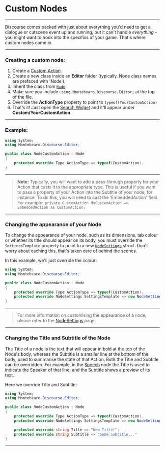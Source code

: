 # Custom Nodes
---

Discourse comes packed with just about everything you'd need to get a dialogue or cutscene event up and running, but it can't handle _everything_ - you might want to hook into the specifics of your game. That's where custom nodes come in.

---

### Creating a custom node:


1. Create a [Custom Action](discourse-action.md).
2. Create a new class inside an **Editor** folder (typically, Node class names are prefaced with 'Node').
3. Inherit the class from [`Node`](node.md).
4. Make sure you include `using Montebearo.Discourse.Editor;` at the top of the file.
5. Override the **ActionType** property to point to `typeof(YourCustomAction)`
6. That's it! Just open the [Search Widget](search-widget.md) and it'll appear under  **Custom/YourCustomAction**.

---

### Example:

```c#
using System;
using Montebearo.Discourse.Editor;

public class NodeCustomAction : Node
{
    protected override Type ActionType => typeof(CustomAction).
}
```
---

> **Note:** Typically, you will want to add a pass-through property for your Action that casts it to the appropriate type. This is useful if you want to pass a property of your Action into the Subtitle of your node, for instance. To do this, you will need to cast the 'EmbeddedAction' field.
For example: `private CustomAction MyCustomAction => EmbeddedAction as CustomAction;`

---

### Changing the appearance of your Node

To change the appearance of your node, such as its dimensions, tab colour or whether its title should appear on its body, you must override the `SettingsTemplate` property to point to a new [`NodeSettings`](node-settings.md) struct. Don't worry about caching this, that's taken care of behind the scenes.

In this example, we'll just override the colour:

```c#
using System;
using Montebearo.Discourse.Editor;

public class NodeCustomAction : Node
{
    protected override Type ActionType => typeof(CustomAction).
    protected override NodeSettings SettingsTemplate => new NodeSettings(new Colour(0.35f, 0.65f, 0.75f));
}
```
---
> For more information on customising the appearance of a node, please refer to the [NodeSettings](node-settings.md) page.

---

### Changing the Title and Subtitle of the Node

 The Title of a node is the text that will appear in bold at the top of the Node's body, whereas the Subtitle is a smaller line at the bottom of the body, used to summarise the state of that Action. Both the Title and Subtitle can be overridden. For example, in the [Speech](speech.md) node the Title is used to indicate the Speaker of that line, and the Subtitle shows a preview of its text.

 Here we override Title and Subtitle:

 ```c#
 using System;
 using Montebearo.Discourse.Editor;

 public class NodeCustomAction : Node
 {
     protected override Type ActionType => typeof(CustomAction).
     protected override NodeSettings SettingsTemplate => new NodeSettings(new Colour(0.35f, 0.65f, 0.75f));

     protected override string Title => "New Title!";
     protected override string Subtitle => "Some Subtitle..."
 }
 ```

 ---
